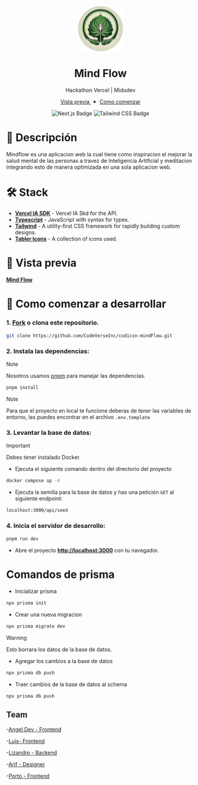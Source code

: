 <div align="center">
<img src="./public/img/mind.png" width='120' />
<h1>Mind Flow</h1>
<p>Hackathon Vercel | Midudev</p>
</div>

<div align="center">
    <a href="https://mindflow-nine.vercel.app/" target="_blank">
        Vista previa
    </a>
    <span>&nbsp;✦&nbsp;</span>
    <a href="#-getting-started">
        Como comenzar
    </a>
</div>

<div align="center">

![Next.js Badge](https://img.shields.io/badge/Next.js-000000?logo=nextdotjs&logoColor=fff&style=flat)
![Tailwind CSS Badge](https://img.shields.io/badge/Tailwind%20CSS-06B6D4?logo=tailwindcss&logoColor=fff&style=flat)

</div>

# 📝 Descripción

Mindflow es una aplicacion web la cual tiene como inspiracion el mejorar la salud mental de las personas a travez de Inteligencia Artificial y meditacion integrando esto de manera optimizada en una sola aplicacion web.

# 🛠️ Stack

- [**Vercel IA SDK**](https://sdk.vercel.ai/docs/introduction) - Vercel IA Skd for the API.
- [**Typescript**](https://www.typescriptlang.org/) - JavaScript with syntax for types.
- [**Tailwind**](https://tailwindcss.com/) - A utility-first CSS framework for rapidly building custom designs.
- [**Tabler Icons**](https://tabler.io/) - A collection of icons used.

# 🎨 Vista previa

[**Mind Flow**](https://mindflow.vercel.app/)

# 🚀 Como comenzar a desarrollar 

### 1. [Fork](https://github.com/CodeVerseInc/mindflow) o clona este repositorio.

```bash
git clone https://github.com/CodeVerseInc/codicon-mindFlow.git
```

### 2. Instala las dependencias:

> [!NOTE]
> Nosotros usamos [pnpm](https://pnpm.io) para manejar las dependencias.

```bash
pnpm install
```

>[!NOTE]
> Para que el proyecto en local te funcione deberas de tener las variables de 
> entorno, las puedes encontrar en el archivo `.env.template`


### 3. Levantar la base de datos:

> [!IMPORTANT]
> Debes tener instalado Docker. 
 
- Ejecuta el siguiente comando dentro del directorio del proyecto

```bash
docker compose up -d
```

- Ejecuta la semilla para la base de datos y has una petición `GET` al siguiente endpoint:

```bash
localhost:3000/api/seed
```

### 4. Inicia el servidor de desarrollo:

```bash
pnpm run dev
```

- Abre el proyecto [**http://localhost:3000**](http://localhost:3000/) con tu navegador.

# Comandos de prisma
 
-  Inicializar prisma
```bash
npx prisma init
```  
- Crear una nueva migracion 
```bash
npx prisma migrate dev
```

> [!WARNING]
> Esto borrara los datos de la base de datos.
 
  
- Agregar los cambios a la base de datos
```bash
npx prisma db push
``` 
- Traer cambios de la base de datos al schema
```bash
npx prisma db push
```

## Team

-[Angel Dev - Frontend](https://github.com/angelcruz07)

-[Luis- Frontend](https://github.com/LugpDev2022)

-[Lizandro - Backend](https://github.com/LizandroBackEnd)

-[Arif - Designer](https://github.com/Ariff-dev)

-[Porto - Frontend](https://github.com/Porto1090)
